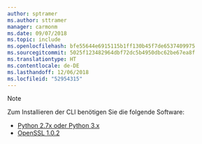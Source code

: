 ```yaml
---
author: sptramer
ms.author: sttramer
manager: carmonm
ms.date: 09/07/2018
ms.topic: include
ms.openlocfilehash: bfe55644e6915115b1ff130b45f7de6537409975
ms.sourcegitcommit: 5025f123482964dbf72dc5b4950dbc62be67ea8f
ms.translationtype: HT
ms.contentlocale: de-DE
ms.lasthandoff: 12/06/2018
ms.locfileid: "52954315"
---
```

> [!NOTE]
> Zum Installieren der CLI benötigen Sie die folgende Software:
>
> * [Python 2.7x oder Python 3.x](https://www.python.org/downloads/)
> * [OpenSSL 1.0.2](https://www.openssl.org/source/)
